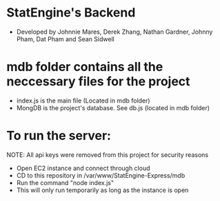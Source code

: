 # StatEngine's Backend

 - Developed by Johnnie Mares, Derek Zhang, Nathan Gardner, Johnny Pham, Dat Pham and Sean Sidwell

# mdb folder contains all the neccessary files for the project
 - index.js is the main file (Located in mdb folder)
 - MongDB is the project's database. See db.js (located in mdb folder)


# To run the server:
NOTE: All api keys were removed from this project for security reasons

- Open EC2 instance and connect through cloud
- CD to this repository in /var/www/StatEngine-Express/mdb
- Run the command "node index.js"
- This will only run temporarily as long as the instance is open
